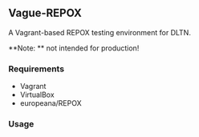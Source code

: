 ## Vague-REPOX ##

A Vagrant-based REPOX testing environment for DLTN.

**Note: ** not intended for production!

### Requirements ###
* Vagrant
* VirtualBox
* europeana/REPOX

### Usage ###
